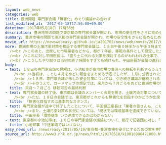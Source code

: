 ```yaml
---
layout: web_news
categories: web
title: 豊洲問題 専門家会議「無害化」めぐり議論かみ合わず
last_modified_at: '2017-05-18T17:56:00+09:00'
datetime: 2017年05月18日 17時56分
description: 豊洲市場の問題で東京都の専門家会議が開かれ、市場の安全性をさらに高めるため、地下の空間の底をコンクリートで覆うなどの対策案が示されました。ただ、土壌汚染を環境基準以下に抑える「無害化」をめぐって、業者などの出席者と、専門家会議や東京都の間で議論がかみ合わず、会議は途中で終了し、改めて議論することになりました。
summary: 豊洲市場の問題で東京都の専門家会議が開かれ、市場の安全性をさらに高めるため、地下の空間の底をコンクリートで覆うなどの対策案が示されました。ただ、土壌汚染を環境基準以下に抑える「無害化」をめぐって、業者などの出席者と、専門家会議や東京都の間で議論がかみ合わず、会議は途中で終了し、改めて議論することになりました。
movie_url: https://newswebeasy.github.io/ja201705/news/web/movie/2017/05/19/k10010986471000.mp4
more: 豊洲市場の土壌汚染対策を検証する専門家会議は、１８日午後０時半から午後３時までの日程で始まりました。この中で、施設の安全性をさらに高める対策として地下空間の底を特殊なシートやコンクリートで覆うことや地下水をくみ上げて水位を一定に保つ「地下水管理システム」のポンプ機能を強化するなどとする対策案が示されました。<br
  /><br />このあと、出席した市場業者などから、都が７年前、移転の条件として設定した土壌汚染を環境基準以下に抑える「無害化」が達成されておらず、約束が守られるのか疑問だなどとして、専門家会議と東京都に対し無害化の条件を今後も守る意思があるのかどうか明らかにするよう求める意見が相次ぎました。<br
  /><br />これに対し平田座長は、「盛り土に代わる対策を検討するのがわれわれの仕事で、無害化するという都の方針を議論する場ではない」と述べ、理解を求めました。また、東京都の村松市場長は「無害化が達成できていないことは真摯（しんし）に受け止めている。きょうの会議は専門家の検証結果を聞くためのもので、無害化を約束するかどうかを議論する場ではない」と述べました。<br
  /><br />こうしたやり取りは当初の終了時間をすぎても続けられ、平田座長が会議の進行に理解を求めましたが、出席者からは信用できない以上議論できないなどとして平行線をたどり、会議は途中で終了し、改めて議論することになりました。
body:
- text: １８日の専門家会議の見解は、小池知事が築地市場の豊洲への移転を判断するうえで、重要な節目とされていました。小池知事は去年１１月、移転の今後の方向性や段取りについて、ロードマップ＝計画表を公表しました。この中で専門家会議は、豊洲市場の安全対策の柱とされた「盛り土」が実際には行われていなかったことを受けて、盛り土がない地下空間の安全性の検証と必要な対策を提言することになっていました。<br
    /><br />当初は、ことし４月をめどに報告をまとめる予定でしたが、１月に公表された豊洲市場の地下水のモニタリング調査で、環境基準の７９倍のベンゼンが検出され、その後も環境基準を大幅に上回る有害物質が検出されたことを受けて、取りまとめに時間がかかっていました。<br
    /><br />１８日、専門家会議が示した安全対策については、引き続き議論が継続されることになりましたが、この議論を踏まえ、今後は、市場の採算性などを検証している別の有識者による「市場問題プロジェクトチーム」が今月中にも示す報告と合わせて、都庁の内部に設けた「市場の在り方戦略本部」で豊洲市場への移転や、築地市場を再整備する案について、課題の検討を進めることにしています。<br
    /><br />そのうえで、ロードマップの想定では、来月から７月ごろをめどに豊洲市場の環境アセスメント＝環境影響評価をやり直すかどうかが都の審議会で審議され、やり直す必要がない場合は、この夏にも小池知事が移転の可否について最終的な判断を行うことになっています。
  title: 来月～７月ごろ 移転可否の最終判断
- text: 専門家会議の終了後、東京都は会議のメンバーと会見を開き、土壌汚染対策について、「汚染を環境基準以下にする『無害化』を目指すのは基本的なスタンスだ」と述べました。<br
    /><br />ただ、１８日の会議では、東京都がこれからも無害化を目指すのかどうか出席した業者などから質問が相次いだのに対し、東京都の村松市場長は「達成できていないのが現状だ」と述べるにとどまり、出席者側は都から基本的な姿勢が示されなければ議論は成り立たないなどと批判を強めていました。
  title: 「無害化目指すのは基本的なスタンス」
- text: 専門家会議が途中で終了したことについて、平田健正座長は「業者の皆さんも、こちらも、お互い冷静になったほうがいいね、きょうはやめたほうがいいねということになった。対策案について意見交換したかったが、お互いの了解のうえで次回行うことになった」と述べました。<br
    /><br />また、土壌汚染対策の状況については、「現状では環境基準を達成できていないのは事実だ。どういうふうにすれば対策できるのかを考えたい。ただ、非常に時間がかかるので、いつ達成できるかはわからない」と述べました。
  title: 平田座長「環境基準 いつ達成できるかはわからない」
- text: 東京都の小池知事は、１８日の専門家会議の議論について、都庁で記者団に対し、「まとまらなかったと聞いた。中途半端ではいけない」と述べました。
  title: 小池知事「中途半端ではいけない」
easy_news_url: /news/easy/2017/05/19/東京都-豊洲市場を安全にするための案を専門家が説明/
source_url: http://www3.nhk.or.jp/news/html/20170518/k10010986471000.html
...
```

